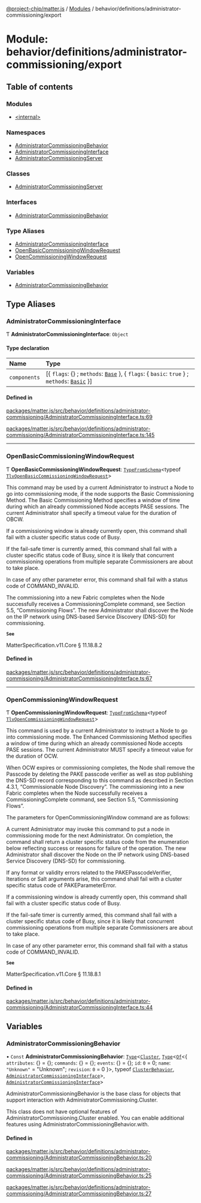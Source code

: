 [@project-chip/matter.js](../README.md) / [Modules](../modules.md) / behavior/definitions/administrator-commissioning/export

# Module: behavior/definitions/administrator-commissioning/export

## Table of contents

### Modules

- [\<internal\>](behavior_definitions_administrator_commissioning_export._internal_.md)

### Namespaces

- [AdministratorCommissioningBehavior](behavior_definitions_administrator_commissioning_export.AdministratorCommissioningBehavior.md)
- [AdministratorCommissioningInterface](behavior_definitions_administrator_commissioning_export.AdministratorCommissioningInterface.md)
- [AdministratorCommissioningServer](behavior_definitions_administrator_commissioning_export.AdministratorCommissioningServer.md)

### Classes

- [AdministratorCommissioningServer](../classes/behavior_definitions_administrator_commissioning_export.AdministratorCommissioningServer-1.md)

### Interfaces

- [AdministratorCommissioningBehavior](../interfaces/behavior_definitions_administrator_commissioning_export.AdministratorCommissioningBehavior-1.md)

### Type Aliases

- [AdministratorCommissioningInterface](behavior_definitions_administrator_commissioning_export.md#administratorcommissioninginterface)
- [OpenBasicCommissioningWindowRequest](behavior_definitions_administrator_commissioning_export.md#openbasiccommissioningwindowrequest)
- [OpenCommissioningWindowRequest](behavior_definitions_administrator_commissioning_export.md#opencommissioningwindowrequest)

### Variables

- [AdministratorCommissioningBehavior](behavior_definitions_administrator_commissioning_export.md#administratorcommissioningbehavior)

## Type Aliases

### AdministratorCommissioningInterface

Ƭ **AdministratorCommissioningInterface**: `Object`

#### Type declaration

| Name | Type |
| :------ | :------ |
| `components` | [\{ `flags`: {} ; `methods`: [`Base`](../interfaces/behavior_definitions_administrator_commissioning_export.AdministratorCommissioningInterface.Base.md)  }, \{ `flags`: \{ `basic`: ``true``  } ; `methods`: [`Basic`](../interfaces/behavior_definitions_administrator_commissioning_export.AdministratorCommissioningInterface.Basic.md)  }] |

#### Defined in

[packages/matter.js/src/behavior/definitions/administrator-commissioning/AdministratorCommissioningInterface.ts:69](https://github.com/project-chip/matter.js/blob/0c058ae17fdba4c0b89b8b13c309011d51782299/packages/matter.js/src/behavior/definitions/administrator-commissioning/AdministratorCommissioningInterface.ts#L69)

[packages/matter.js/src/behavior/definitions/administrator-commissioning/AdministratorCommissioningInterface.ts:145](https://github.com/project-chip/matter.js/blob/0c058ae17fdba4c0b89b8b13c309011d51782299/packages/matter.js/src/behavior/definitions/administrator-commissioning/AdministratorCommissioningInterface.ts#L145)

___

### OpenBasicCommissioningWindowRequest

Ƭ **OpenBasicCommissioningWindowRequest**: [`TypeFromSchema`](tlv_export.md#typefromschema)\<typeof [`TlvOpenBasicCommissioningWindowRequest`](cluster_export.AdministratorCommissioning.md#tlvopenbasiccommissioningwindowrequest)\>

This command may be used by a current Administrator to instruct a Node to go into commissioning mode, if the node
supports the Basic Commissioning Method. The Basic Commissioning Method specifies a window of time during which an
already commissioned Node accepts PASE sessions. The current Administrator shall specify a timeout value for the
duration of OBCW.

If a commissioning window is already currently open, this command shall fail with a cluster specific status code of
Busy.

If the fail-safe timer is currently armed, this command shall fail with a cluster specific status code of Busy,
since it is likely that concurrent commissioning operations from multiple separate Commissioners are about to take
place.

In case of any other parameter error, this command shall fail with a status code of COMMAND_INVALID.

The commissioning into a new Fabric completes when the Node successfully receives a CommissioningComplete command,
see Section 5.5, “Commissioning Flows”. The new Administrator shall discover the Node on the IP network using
DNS-based Service Discovery (DNS-SD) for commissioning.

**`See`**

MatterSpecification.v11.Core § 11.18.8.2

#### Defined in

[packages/matter.js/src/behavior/definitions/administrator-commissioning/AdministratorCommissioningInterface.ts:67](https://github.com/project-chip/matter.js/blob/0c058ae17fdba4c0b89b8b13c309011d51782299/packages/matter.js/src/behavior/definitions/administrator-commissioning/AdministratorCommissioningInterface.ts#L67)

___

### OpenCommissioningWindowRequest

Ƭ **OpenCommissioningWindowRequest**: [`TypeFromSchema`](tlv_export.md#typefromschema)\<typeof [`TlvOpenCommissioningWindowRequest`](cluster_export.AdministratorCommissioning.md#tlvopencommissioningwindowrequest)\>

This command is used by a current Administrator to instruct a Node to go into commissioning mode. The Enhanced
Commissioning Method specifies a window of time during which an already commissioned Node accepts PASE sessions. The
current Administrator MUST specify a timeout value for the duration of OCW.

When OCW expires or commissioning completes, the Node shall remove the Passcode by deleting the PAKE passcode
verifier as well as stop publishing the DNS-SD record corresponding to this command as described in Section 4.3.1,
“Commissionable Node Discovery”. The commissioning into a new Fabric completes when the Node successfully receives a
CommissioningComplete command, see Section 5.5, “Commissioning Flows”.

The parameters for OpenCommissioningWindow command are as follows:

A current Administrator may invoke this command to put a node in commissioning mode for the next Administrator. On
completion, the command shall return a cluster specific status code from the enumeration below reflecting success or
reasons for failure of the operation. The new Administrator shall discover the Node on the IP network using
DNS-based Service Discovery (DNS-SD) for commissioning.

If any format or validity errors related to the PAKEPasscodeVerifier, Iterations or Salt arguments arise, this
command shall fail with a cluster specific status code of PAKEParameterError.

If a commissioning window is already currently open, this command shall fail with a cluster specific status code of
Busy.

If the fail-safe timer is currently armed, this command shall fail with a cluster specific status code of Busy,
since it is likely that concurrent commissioning operations from multiple separate Commissioners are about to take
place.

In case of any other parameter error, this command shall fail with a status code of COMMAND_INVALID.

**`See`**

MatterSpecification.v11.Core § 11.18.8.1

#### Defined in

[packages/matter.js/src/behavior/definitions/administrator-commissioning/AdministratorCommissioningInterface.ts:44](https://github.com/project-chip/matter.js/blob/0c058ae17fdba4c0b89b8b13c309011d51782299/packages/matter.js/src/behavior/definitions/administrator-commissioning/AdministratorCommissioningInterface.ts#L44)

## Variables

### AdministratorCommissioningBehavior

• `Const` **AdministratorCommissioningBehavior**: [`Type`](../interfaces/behavior_cluster_export.ClusterBehavior.Type.md)\<[`Cluster`](../interfaces/cluster_export.AdministratorCommissioning.Cluster.md), [`Type`](../interfaces/behavior_cluster_export.ClusterBehavior.Type.md)\<[`Of`](../interfaces/cluster_export.ClusterType.Of.md)\<\{ `attributes`: {} = \{}; `commands`: {} = \{}; `events`: {} = \{}; `id`: ``0`` = 0; `name`: ``"Unknown"`` = "Unknown"; `revision`: ``0`` = 0 }\>, typeof [`ClusterBehavior`](behavior_cluster_export.ClusterBehavior.md), [`AdministratorCommissioningInterface`](behavior_definitions_administrator_commissioning_export.md#administratorcommissioninginterface)\>, [`AdministratorCommissioningInterface`](behavior_definitions_administrator_commissioning_export.md#administratorcommissioninginterface)\>

AdministratorCommissioningBehavior is the base class for objects that support interaction with AdministratorCommissioning.Cluster.

This class does not have optional features of AdministratorCommissioning.Cluster enabled. You can enable additional
features using AdministratorCommissioningBehavior.with.

#### Defined in

[packages/matter.js/src/behavior/definitions/administrator-commissioning/AdministratorCommissioningBehavior.ts:20](https://github.com/project-chip/matter.js/blob/0c058ae17fdba4c0b89b8b13c309011d51782299/packages/matter.js/src/behavior/definitions/administrator-commissioning/AdministratorCommissioningBehavior.ts#L20)

[packages/matter.js/src/behavior/definitions/administrator-commissioning/AdministratorCommissioningBehavior.ts:25](https://github.com/project-chip/matter.js/blob/0c058ae17fdba4c0b89b8b13c309011d51782299/packages/matter.js/src/behavior/definitions/administrator-commissioning/AdministratorCommissioningBehavior.ts#L25)

[packages/matter.js/src/behavior/definitions/administrator-commissioning/AdministratorCommissioningBehavior.ts:27](https://github.com/project-chip/matter.js/blob/0c058ae17fdba4c0b89b8b13c309011d51782299/packages/matter.js/src/behavior/definitions/administrator-commissioning/AdministratorCommissioningBehavior.ts#L27)
